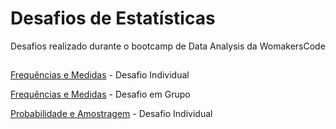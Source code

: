 # Desafios de Estatísticas
Desafios realizado durante o bootcamp de Data Analysis da WomakersCode

##

[Frequências e Medidas](ProjetoEstatisticaWomakers.ipynb) - Desafio Individual

[Frequências e Medidas](StudentsPerformance.ipynb) - Desafio em Grupo

[Probabilidade e Amostragem](Probabilida_desfio_individual.ipynb) - Desafio Individual

